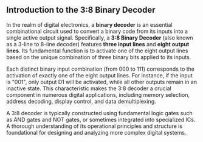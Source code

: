 
## Introduction to the 3:8 Binary Decoder

In the realm of digital electronics, a **binary decoder** is an essential combinational circuit used to convert a binary code from its inputs into a single active output signal. 
Specifically, a **3:8 Binary Decoder** (also known as a 3-line to 8-line decoder) features **three input lines** and **eight output lines**. 
Its fundamental function is to activate one of the eight output lines based on the unique combination of three binary bits applied to its inputs.

Each distinct binary input combination (from 000 to 111) corresponds to the activation of exactly one of the eight output lines. 
For instance, if the input is "001", only output D1 will be activated, while all other outputs remain in an inactive state. 
This characteristic makes the 3:8 decoder a crucial component in numerous digital applications, including memory selection, address decoding, display control, and data demultiplexing.

A 3:8 decoder is typically constructed using fundamental logic gates such as AND gates and NOT gates, or sometimes integrated into specialized ICs. 
A thorough understanding of its operational principles and structure is foundational for designing and analyzing more complex digital systems.

